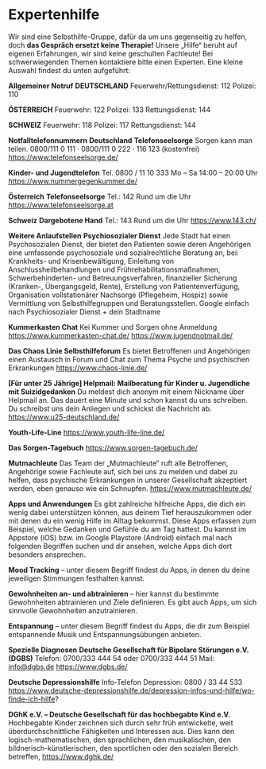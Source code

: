 # Expertenhilfe

Wir sind eine Selbsthilfe-Gruppe, dafür da um uns gegenseitig zu helfen, doch **das Gespräch ersetzt keine Therapie!**
Unsere „Hilfe“ beruht auf eigenen Erfahrungen, wir sind keine geschulten Fachleute!
Bei schwerwiegenden Themen kontaktiere bitte einen Experten. Eine kleine Auswahl findest du unten aufgeführt:

**__Allgemeiner Notruf__**
**DEUTSCHLAND**
Feuerwehr/Rettungsdienst: 112
Polizei: 110

**ÖSTERREICH**
Feuerwehr: 122
Polizei: 133
Rettungsdienst: 144

**SCHWEIZ**
Feuerwehr: 118
Polizei: 117
Rettungsdienst: 144

**__Notfalltelefonnummern__**
**Deutschland**
**Telefonseelsorge**
Sorgen kann man teilen. 0800/111 0 111 · 0800/111 0 222 · 116 123 (kostenfrei)
https://www.telefonseelsorge.de/

**Kinder- und Jugendtelefon**
Tel. 0800 / 11 10 333
Mo – Sa 14:00 – 20:00 Uhr
https://www.nummergegenkummer.de/

**Österreich**
**Telefonseelsorge**
Tel.: 142
Rund um die Uhr
https://www.telefonseelsorge.at

**Schweiz**
**Dargebotene Hand**
Tel.: 143
Rund um die Uhr
https://www.143.ch/

**__Weitere Anlaufstellen__**
**Psychiosozialer Dienst**
Jede Stadt hat einen Psychosozialen Dienst, der bietet den Patienten sowie deren Angehörigen eine umfassende psychosoziale und sozialrechtliche Beratung an, bei:
Krankheits- und Krisenbewältigung, Einleitung von Anschlussheilbehandlungen und Frührehabilitationsmaßnahmen, Schwerbehinderten- und Betreuungsverfahren, finanzieller Sicherung (Kranken-, Übergangsgeld, Rente), Erstellung von Patientenverfügung, Organisation vollstationärer Nachsorge (Pflegeheim, Hospiz) sowie Vermittlung von Selbsthilfegruppen und Beratungsstellen.
Google einfach nach Psychiosozialer Dienst + dein Stadtname

**Kummerkasten Chat**
Kei Kummer und Sorgen ohne Anmeldung
https://www.kummerkasten-chat.de/
https://www.jugendnotmail.de/

**Das Chaos Linie Selbsthilfeforum**
Es bietet Betroffenen und Angehörigen einen Austausch in Forum und Chat zum Thema Psyche und psychischen Erkrankungen
https://www.chaos-linie.de/

**[Für unter 25 Jährige] Helpmail: Mailberatung für Kinder u. Jugendliche mit Suizidgedanken**
Du meldest dich anonym mit einem Nickname über Helpmail an. Das dauert eine Minute und schon kannst du uns schreiben. Du schreibst uns dein Anliegen und schickst die Nachricht ab.
https://www.u25-deutschland.de/

**Youth-Life-Line**
https://www.youth-life-line.de/

**Das Sorgen-Tagebuch**
https://www.sorgen-tagebuch.de/

**Mutmachleute**
Das Team der „Mutmachleute“ ruft alle Betroffenen, Angehörige sowie Fachleute auf, sich bei uns zu melden und dabei zu helfen, dass psychische Erkrankungen in unserer Gesellschaft akzeptiert werden, eben genauso wie ein Schnupfen.
https://www.mutmachleute.de/

**__Apps und Anwendungen__**
Es gibt zahlreiche hilfreiche Apps, die dich ein wenig dabei unterstützen können, aus deinem Tief herauszukommen oder mit denen du ein wenig Hilfe im Alltag bekommst. Diese Apps erfassen zum Beispiel, welche Gedanken und Gefühle du am Tag hattest.
Du kannst im Appstore (iOS) bzw. im Google Playstore (Android) einfach mal nach folgenden Begriffen suchen und dir ansehen, welche Apps dich dort besonders ansprechen.

**Mood Tracking** – unter diesem Begriff findest du Apps, in denen du deine jeweiligen Stimmungen festhalten kannst.

**Gewohnheiten an- und abtrainieren** – hier kannst du bestimmte Gewohnheiten abtrainieren und Ziele definieren. Es gibt auch Apps, um sich sinnvolle Gewohnheiten anzutrainieren.

**Entspannung** – unter diesem Begriff findest du Apps, die dir zum Beispiel entspannende Musik und Entspannungsübungen anbieten.

**__Spezielle Diagnosen__**
**Deutsche Gesellschaft für Bipolare Störungen e.V. (DGBS)**
Telefon: 0700/333 444 54 oder 0700/333 444 51
Mail: info@dgbs.de
https://www.dgbs.de/

**Deutsche Depressionshilfe**
Info-Telefon Depression: 0800 / 33 44 533
https://www.deutsche-depressionshilfe.de/depression-infos-und-hilfe/wo-finde-ich-hilfe?

**DGhK e.V. – Deutsche Gesellschaft für das hochbegabte Kind e.V.**
Hochbegabte Kinder zeichnen sich durch sehr früh entwickelte, weit überdurchschnittliche Fähigkeiten und Interessen aus. Dies kann den logisch-mathematischen, den sprachlichen, den musikalischen, den bildnerisch-künstlerischen, den sportlichen oder den sozialen Bereich betreffen,
https://www.dghk.de/